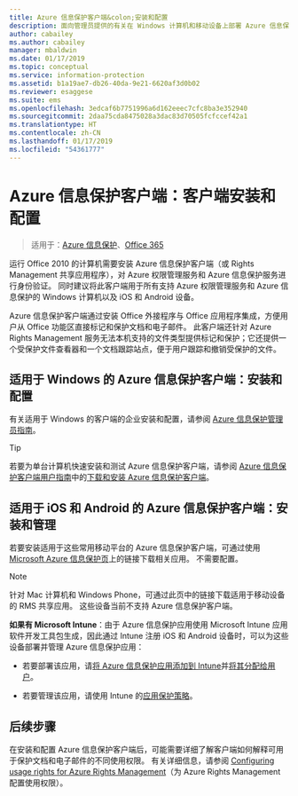 ```yaml
---
title: Azure 信息保护客户端&colon;安装和配置
description: 面向管理员提供的有关在 Windows 计算机和移动设备上部署 Azure 信息保护客户端的信息。
author: cabailey
ms.author: cabailey
manager: mbaldwin
ms.date: 01/17/2019
ms.topic: conceptual
ms.service: information-protection
ms.assetid: b1a19ae7-db26-40da-9e21-6620af3d0b02
ms.reviewer: esaggese
ms.suite: ems
ms.openlocfilehash: 3edcaf6b7751996a6d162eeec7cfc8ba3e352940
ms.sourcegitcommit: 2daa75cda8475028a3dac83d70505fcfccef42a1
ms.translationtype: HT
ms.contentlocale: zh-CN
ms.lasthandoff: 01/17/2019
ms.locfileid: "54361777"
---
```

# <a name="azure-information-protection-client-installation-and-configuration-for-clients"></a>Azure 信息保护客户端：客户端安装和配置

>适用于：[Azure 信息保护](https://azure.microsoft.com/pricing/details/information-protection)、[Office 365](https://download.microsoft.com/download/E/C/F/ECF42E71-4EC0-48FF-AA00-577AC14D5B5C/Azure_Information_Protection_licensing_datasheet_EN-US.pdf)

运行 Office 2010 的计算机需要安装 Azure 信息保护客户端（或 Rights Management 共享应用程序），对 Azure 权限管理服务和 Azure 信息保护服务进行身份验证。 同时建议将此客户端用于所有支持 Azure 权限管理服务和 Azure 信息保护的 Windows 计算机以及 iOS 和 Android 设备。 

Azure 信息保护客户端通过安装 Office 外接程序与 Office 应用程序集成，方便用户从 Office 功能区直接标记和保护文档和电子邮件。 此客户端还针对 Azure Rights Management 服务无法本机支持的文件类型提供标记和保护；它还提供一个受保护文件查看器和一个文档跟踪站点，便于用户跟踪和撤销受保护的文件。

## <a name="the-azure-information-protection-client-for-windows-installation-and-configuration"></a>适用于 Windows 的 Azure 信息保护客户端：安装和配置
有关适用于 Windows 的客户端的企业安装和配置，请参阅 [Azure 信息保护管理员指南](./rms-client/client-admin-guide.md)。

> [!TIP]
> 若要为单台计算机快速安装和测试 Azure 信息保护客户端，请参阅 [Azure 信息保护客户端用户指南](./rms-client/client-user-guide.md)中的[下载和安装 Azure 信息保护客户端](./rms-client/install-client-app.md)。

## <a name="the-azure-information-protection-client-for-ios-and-android-installation-and-management"></a>适用于 iOS 和 Android 的 Azure 信息保护客户端：安装和管理
若要安装适用于这些常用移动平台的 Azure 信息保护客户端，可通过使用 [Microsoft Azure 信息保护页](https://go.microsoft.com/fwlink/?LinkId=303970)上的链接下载相关应用。 不需要配置。

> [!NOTE]
> 针对 Mac 计算机和 Windows Phone，可通过此页中的链接下载适用于移动设备的 RMS 共享应用。 这些设备当前不支持 Azure 信息保护客户端。

**如果有 Microsoft Intune**：由于 Azure 信息保护应用使用 Microsoft Intune 应用软件开发工具包生成，因此通过 Intune 注册 iOS 和 Android 设备时，可以为这些设备部署并管理 Azure 信息保护应用：

- 若要部署该应用，请[将 Azure 信息保护应用添加到 Intune](/intune/apps-add)并[将其分配给用户](/intune/apps-deploy)。

- 若要管理该应用，请使用 Intune 的[应用保护策略](/intune/app-protection-policies)。

## <a name="next-steps"></a>后续步骤

在安装和配置 Azure 信息保护客户端后，可能需要详细了解客户端如何解释可用于保护文档和电子邮件的不同使用权限。 有关详细信息，请参阅 [Configuring usage rights for Azure Rights Management](configure-usage-rights.md)（为 Azure Rights Management 配置使用权限）。
